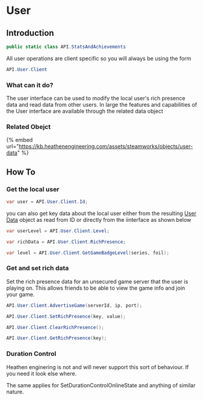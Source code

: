 # User

## Introduction

```csharp
public static class API.StatsAndAchievements
```

All user operations are client specific so you will always be using the form

```csharp
API.User.Client
```

### What can it do?

The user interface can be used to modify the local user's rich presence data and read data from other users. In large the features and capabilities of the User interface are available through the related data object

### Related Obejct

{% embed url="https://kb.heathenengineering.com/assets/steamworks/objects/user-data" %}

## How To

### Get the local user

```csharp
var user = API.User.Client.Id;
```

you can also get key data about the local user either from the resulting [User Data](../objects/user-data.md) object as read from ID or directly from the iinterface as shown below

```csharp
var userLevel = API.User.Client.Level;
```

```csharp
var richData = API.User.Client.RichPresence;
```

```csharp
var level = API.User.Client.GetGameBadgeLevel(series, foil);
```

### Get and set rich data

Set the rich presence data for an unsecured game server that the user is playing on. This allows friends to be able to view the game info and join your game.

```csharp
API.User.Client.AdvertiseGame(serverId, ip, port);
```

```csharp
API.User.Client.SetRichPresence(key, value);
```

```csharp
API.User.Client.ClearRichPresence();
```

```csharp
API.User.Client.GetRichPresence(key);
```

### Duration Control

Heathen enginering is not and will never support this sort of behaviour. If you need it look else where.

The  same applies for SetDurationControlOnlineState and anything of similar nature.
